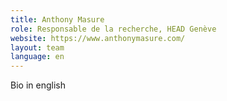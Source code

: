 ```yaml
---
title: Anthony Masure
role: Responsable de la recherche, HEAD Genève
website: https://www.anthonymasure.com/
layout: team
language: en
---
```

Bio in english
